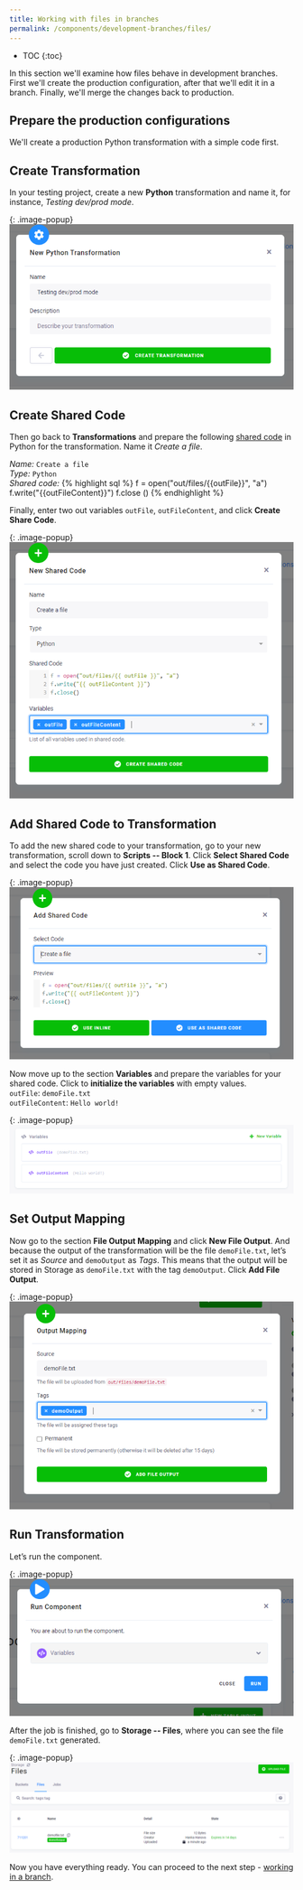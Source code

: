 ```yaml
---
title: Working with files in branches
permalink: /components/development-branches/files/
---
```


* TOC
{:toc}

In this section we'll examine how files behave in development branches. First we'll create the production configuration, after that we'll edit it in a branch. Finally, we'll merge the changes back to production.  

## Prepare the production configurations

We'll create a production Python transformation with a simple code first. 

##  Create Transformation
In your testing project, create a new **Python** transformation and name it, for instance, *Testing dev/prod mode*.

{: .image-popup}
![Screenshot - Create Transformation](/components/development-branches/01-new-transformation.png)

## Create Shared Code
Then go back to **Transformations** and prepare the following [shared code](/transformations/variables/#shared-code)
in Python for the transformation. Name it *Create a file*.

*Name:* `Create a file`
<br> *Type:* `Python`
<br> *Shared code:*
{% highlight sql %}
f = open("out/files/{{outFile}}", "a")
f.write("{{outFileContent}}")
f.close ()
{% endhighlight %}

Finally, enter two out variables `outFile`, `outFileContent`, and click **Create Share Code**.

{: .image-popup}
![Screenshot - New Shared Code](/components/development-branches/02-new-shared-code.png)

## Add Shared Code to Transformation
To add the new shared code to your transformation, go to your new transformation, scroll down to
**Scripts -- Block 1**. Click **Select Shared Code** and select the code you have just created.
Click **Use as Shared Code**.

{: .image-popup}
![Screenshot - Add Shared Code](/components/development-branches/03-add-shared-code.png)

Now move up to the section **Variables** and prepare the variables for your shared code.
Click to **initialize the variables** with empty values.
<br> `outFile`: `demoFile.txt`
<br> `outFileContent`: `Hello world!`

{: .image-popup}
![Screenshot - Initialize Variables](/components/development-branches/04-initialize-variables.png)

## Set Output Mapping
Now go to the section **File Output Mapping** and click **New File Output**. And because the output of the
transformation will be the file `demoFile.txt`, let’s set it as *Source* and `demoOutput` as *Tags*. This means
that the output will be stored in Storage as `demoFile.txt` with the tag `demoOutput`. Click **Add File Output**.

{: .image-popup}
![Screenshot - Set Output Mapping](/components/development-branches/05-output-mapping.png)

## Run Transformation
Let’s run the component.

{: .image-popup}
![Screenshot - Run Transformation](/components/development-branches/06-run-component.png)

After the job is finished, go to **Storage -- Files**, where you can see the file `demoFile.txt` generated.

{: .image-popup}
![Screenshot - Generated File ](/components/development-branches/07-generated-file.png)

Now you have everything ready. You can proceed to the next step - [working in a branch](/components/development-branches/files/in-branch/). 
